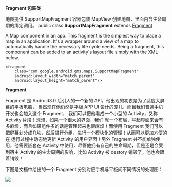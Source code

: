 
**Fragment 包装类**

地图提供 SupportMapFragment 容器包装 MapView 创建地图，里面内含生命周期的绑定调用。
public class **SupportMapFragment** extends [Fragment](https://developer.android.com/reference/androidx/fragment/app/Fragment.html)  

A Map component in an app. This fragment is the simplest way to place a map in an application. It's a wrapper around a view of a map to automatically handle the necessary life cycle needs. Being a fragment, this component can be added to an activity's layout file simply with the XML below.

```
<fragment
    class="com.google.android.gms.maps.SupportMapFragment"
    android:layout_width="match_parent"
    android:layout_height="match_parent"/>
```

**Fragment**

Fragment 是 Android3.0 后引入的一个新的 API，他出现的初衷是为了适应大屏幕的平板电脑， 当然现在他仍然是平板 APP UI 设计的宠儿，而且我们普通手机开发也会加入这个 Fragment， 我们可以把他看成一个小型的 Activity，又称 Activity 片段！想想，如果一个很大的界面，我们 就一个布局，写起界面来会有多麻烦，而且如果组件多的话是管理起来也很麻烦！而使用 Fragment 我们可以把屏幕划分成几块，然后进行分组，进行一个模块化的管理！从而可以更加方便的在 运行过程中动态地更新 Activity 的用户界面！另外 Fragment 并不能单独使用，他需要嵌套在 Activity 中使用，尽管他拥有自己的生命周期，但是还是会受到宿主 Activity 的生命周期的影响，比如 Activity 被 destory 销毁了，他也会跟着销毁！

下图是文档中给出的一个 Fragment 分别对应手机与平板间不同情况的处理图：

![](http://www.runoob.com/wp-content/uploads/2015/08/41442282.jpg)